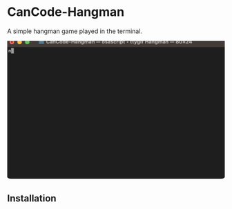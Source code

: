 # CanCode-Hangman

A simple hangman game played in the terminal.

![Hangman gameplay](tty.gif)

## Installation
